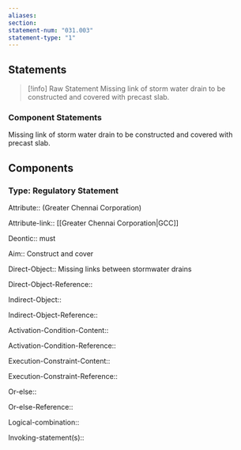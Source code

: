 ```yaml
---
aliases: 
section: 
statement-num: "031.003"
statement-type: "1"
---
```

## Statements 
> [!info] Raw Statement
> Missing link of storm water drain to be constructed and covered with precast slab. 
> 

### Component Statements
Missing link of storm water drain to be constructed and covered with precast slab. 
## Components
### Type: Regulatory Statement
Attribute:: (Greater Chennai Corporation)

Attribute-link:: [[Greater Chennai Corporation|GCC]]


Deontic:: must


Aim:: Construct and cover


Direct-Object:: Missing links between stormwater drains

Direct-Object-Reference:: 


Indirect-Object::

Indirect-Object-Reference:: 


Activation-Condition-Content::

Activation-Condition-Reference:: 


Execution-Constraint-Content::

Execution-Constraint-Reference:: 


Or-else::

Or-else-Reference:: 


Logical-combination::


Invoking-statement(s)::

